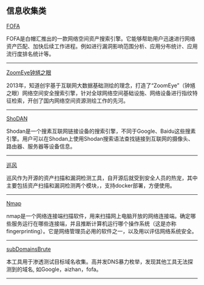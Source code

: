 ## 信息收集类 

[FOFA](https://fofa.so/)

FOFA是白帽汇推出的一款网络空间资产搜索引擎。它能够帮助用户迅速进行网络资产匹配、加快后续工作进程。例如进行漏洞影响范围分析、应用分布统计、应用流行度排名统计等。

---
[ZoomEye钟馗之眼](https://www.zoomeye.org/)


2013年，知道创宇基于互联网大数据基础测绘的理念，打造了“ZoomEye”（钟馗之眼）网络空间安全搜索引擎，针对全球网络空间基础设施、网络设备进行指纹特征检索，开创了国内网络空间资源测绘工作的先河。

---
[ShoDAN](https://www.shodan.io/)

Shodan是一个搜素互联网链接设备的搜索引擎，不同于Google、Baidu这些搜素引擎。用户可以在Shodan上使用Shodan搜索语法查找链接到互联网的摄像头、路由器、服务器等设备信息。

---
[巡风](https://github.com/ysrc/xunfeng)

巡风作为开源的资产扫描和漏洞检测工具，自开源后就受到安全人员的热宠，其中主要包括资产扫描和漏洞检测两个模块，，支持docker部署，方便使用。

---
[Nmap](https://github.com/nmap/nmap)

nmap是一个网络连接端扫描软件，用来扫描网上电脑开放的网络连接端。确定哪些服务运行在哪些连接端，并且推断计算机运行哪个操作系统（这是亦称 fingerprinting）。它是网络管理员必用的软件之一，以及用以评估网络系统安全。

---
[subDomainsBrute](https://github.com/lijiejie/subDomainsBrute)

本工具用于渗透测试目标域名收集。高并发DNS暴力枚举，发现其他工具无法探测到的域名, 如Google，aizhan，fofa。

---

